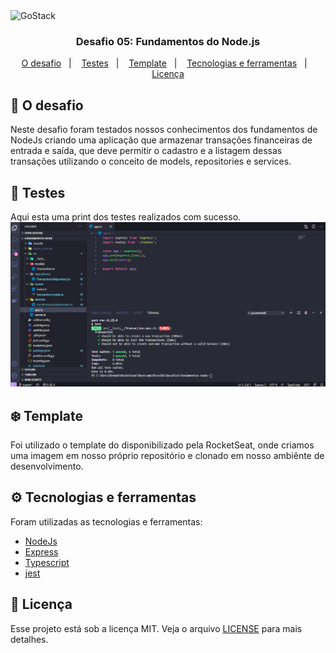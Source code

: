 <img alt="GoStack" src="https://storage.googleapis.com/golden-wind/bootcamp-gostack/header-desafios-new.png" />

<h3 align="center">
  Desafio 05: Fundamentos do Node.js
</h3>

<p align="center">
  <a href="#rocket-o-desafio">O desafio</a>&nbsp;&nbsp;&nbsp;|&nbsp;&nbsp;&nbsp;
  <a href="#hammer-testes">Testes</a>&nbsp;&nbsp;&nbsp;|&nbsp;&nbsp;&nbsp;
  <a href="#snowflake-template">Template</a>&nbsp;&nbsp;&nbsp;|&nbsp;&nbsp;&nbsp;
  <a href="#gear-tecnologias-e-ferramentas">Tecnologias e ferramentas</a>&nbsp;&nbsp;&nbsp;|&nbsp;&nbsp;&nbsp;
  <a href="#memo-licença">Licença</a>
</p>

## :rocket: O desafio

Neste desafio foram testados nossos conhecimentos dos fundamentos de NodeJs criando uma aplicação que armazenar transações financeiras de entrada e saída, que deve permitir o cadastro e a listagem dessas transações utilizando o conceito de models, repositories e services.

## :hammer: Testes

Aqui esta uma print dos testes realizados com sucesso.
<img alt="GoStack" src="./print_tests.png" />

## :snowflake: Template

Foi utilizado o template do disponibilizado pela RocketSeat, onde criamos uma imagem em nosso próprio repositório e clonado em nosso ambiênte de desenvolvimento.

## :gear: Tecnologias e ferramentas

Foram utilizadas as tecnologias e ferramentas:
* [NodeJs](https://nodejs.org/)
* [Express](https://expressjs.com/)
* [Typescript](https://www.typescriptlang.org/)
* [jest](https://www.npmjs.com/package/jest)

## :memo: Licença

Esse projeto está sob a licença MIT. Veja o arquivo [LICENSE](LICENSE.md) para mais detalhes.

